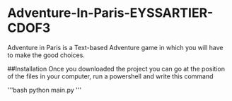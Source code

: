 # Adventure-In-Paris-EYSSARTIER-CDOF3
Adventure in Paris is a Text-based Adventure game in which you will have to make the good choices.

##Installation
Once you downloaded the project you can go at the position of the files in your computer, run a powershell and write this command 

'''bash
python main.py
'''
